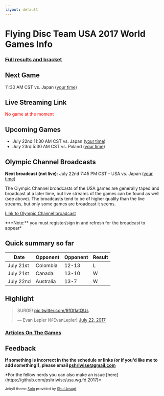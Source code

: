 ```yaml
---
layout: default
---
```


# Flying Disc Team USA 2017 World Games Info

### [Full results and bracket](https://worldgames2017.sportresult.com/hide/en/-120/Comp/Info/EventSummary/FDX400000)

## Next Game

11:30 AM CST vs. Japan ([your time](https://www.timeanddate.com/worldclock/fixedtime.html?iso=20170722T1830&p1=664))

## Live Streaming Link

<p style="color:red">No game at the moment</p>

## Upcoming Games

* July 22nd 11:30 AM CST vs. Japan ([your time](https://www.timeanddate.com/worldclock/fixedtime.html?iso=20170722T1830&p1=664))
* July 23rd 5:30 AM CST vs. Poland ([your time](https://www.timeanddate.com/worldclock/fixedtime.html?iso=20170723T1230&p1=664))

## Olympic Channel Broadcasts

**Next broadcast (not live)**: July 22nd 7:45 PM CST - USA vs. Japan ([your time](https://www.timeanddate.com/worldclock/fixedtime.html?iso=20170723T0245&p1=664))

The Olympic Channel broadcasts of the USA games are generally taped and broadcast at a later time, but live streams of the games can be found as well (see above). The broadcasts tend to be of higher quality than the live streams, but only some games are broadcast it seems.

[Link to Olympic Channel broadcast](https://www.olympicchannel.com/en/home-signed-in/)
<p></p>
***Note:** you must register/sign in and refresh for the broadcast to appear*

## Quick summary so far

| Date      | Opponent  | Opponent | Result |
|-----------|-----------|----------|--------|
| July 21st | Colombia  | 12-13    | L      |
| July 21st | Canada    | 13-10    | W      |
| July 22nd | Australia | 13-7     | W      |

## Highlight

<blockquote class="twitter-video" data-lang="en"><p lang="en" dir="ltr">SURGE! <a href="https://t.co/9fOl1atQUs">pic.twitter.com/9fOl1atQUs</a></p>&mdash; Evan Lepler (@EvanLepler) <a href="https://twitter.com/EvanLepler/status/888717078374612993">July 22, 2017</a></blockquote>
<script async src="//platform.twitter.com/widgets.js" charset="utf-8"></script>

### [Articles On The Games](http://nationalteam.usaultimate.org/world-games/news/)


## Feedback

**If something is incorrect in the the schedule or links (or if you'd like me to add something!), please email pshriwise@gmail.com**
<p></p>
*For the fellow nerds you can also make an issue [here](https://github.com/pshriwise/usa.wg.fd.2017)*


<sub>Jekyll theme [Solo](https://github.com/chibicode/solo) provided by [Shu Uesugi](https://github.com/chibicode)</sub>